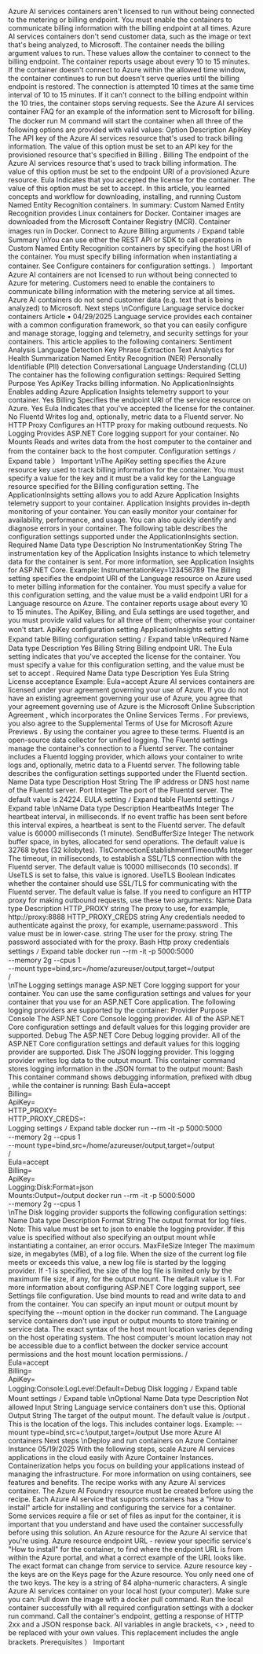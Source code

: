 Azure AI services containers aren't licensed to run without being connected to the metering or
billing endpoint. You must enable the containers to communicate billing information with the
billing endpoint at all times. Azure AI services containers don't send customer data, such as the
image or text that's being analyzed, to Microsoft.
The container needs the billing argument values to run. These values allow the container to
connect to the billing endpoint. The container reports usage about every 10 to 15 minutes. If
the container doesn't connect to Azure within the allowed time window, the container
continues to run but doesn't serve queries until the billing endpoint is restored. The connection
is attempted 10 times at the same time interval of 10 to 15 minutes. If it can't connect to the
billing endpoint within the 10 tries, the container stops serving requests. See the Azure AI
services container FAQ for an example of the information sent to Microsoft for billing.
The docker run Ｍ
 command will start the container when all three of the following options
are provided with valid values:
Option
Description
ApiKey
The API key of the Azure AI services resource that's used to track billing information.
The value of this option must be set to an API key for the provisioned resource that's specified
in Billing .
Billing
The endpoint of the Azure AI services resource that's used to track billing information.
The value of this option must be set to the endpoint URI of a provisioned Azure resource.
Eula
Indicates that you accepted the license for the container.
The value of this option must be set to accept.
In this article, you learned concepts and workflow for downloading, installing, and running
Custom Named Entity Recognition containers. In summary:
Custom Named Entity Recognition provides Linux containers for Docker.
Container images are downloaded from the Microsoft Container Registry (MCR).
Container images run in Docker.
Connect to Azure
Billing arguments
ﾉ
Expand table
Summary
\nYou can use either the REST API or SDK to call operations in Custom Named Entity
Recognition containers by specifying the host URI of the container.
You must specify billing information when instantiating a container.
See Configure containers for configuration settings.
） Important
Azure AI containers are not licensed to run without being connected to Azure for
metering. Customers need to enable the containers to communicate billing information
with the metering service at all times. Azure AI containers do not send customer data (e.g.
text that is being analyzed) to Microsoft.
Next steps
\nConfigure Language service docker
containers
Article • 04/29/2025
Language service provides each container with a common configuration framework, so that
you can easily configure and manage storage, logging and telemetry, and security settings for
your containers. This article applies to the following containers:
Sentiment Analysis
Language Detection
Key Phrase Extraction
Text Analytics for Health
Summarization
Named Entity Recognition (NER)
Personally Identifiable (PII) detection
Conversational Language Understanding (CLU)
The container has the following configuration settings:
Required
Setting
Purpose
Yes
ApiKey
Tracks billing information.
No
ApplicationInsights
Enables adding Azure Application Insights telemetry support to your
container.
Yes
Billing
Specifies the endpoint URI of the service resource on Azure.
Yes
Eula
Indicates that you've accepted the license for the container.
No
Fluentd
Writes log and, optionally, metric data to a Fluentd server.
No
HTTP Proxy
Configures an HTTP proxy for making outbound requests.
No
Logging
Provides ASP.NET Core logging support for your container.
No
Mounts
Reads and writes data from the host computer to the container and
from the container back to the host computer.
Configuration settings
ﾉ
Expand table
） Important
\nThe ApiKey  setting specifies the Azure resource key used to track billing information for the
container. You must specify a value for the key and it must be a valid key for the Language
resource specified for the Billing configuration setting.
The ApplicationInsights  setting allows you to add Azure Application Insights telemetry
support to your container. Application Insights provides in-depth monitoring of your container.
You can easily monitor your container for availability, performance, and usage. You can also
quickly identify and diagnose errors in your container.
The following table describes the configuration settings supported under the
ApplicationInsights  section.
Required
Name
Data
type
Description
No
InstrumentationKey
String
The instrumentation key of the Application Insights instance
to which telemetry data for the container is sent. For more
information, see Application Insights for ASP.NET Core.
Example:
InstrumentationKey=123456789
The Billing  setting specifies the endpoint URI of the Language resource on Azure used to
meter billing information for the container. You must specify a value for this configuration
setting, and the value must be a valid endpoint URI for a Language resource on Azure. The
container reports usage about every 10 to 15 minutes.
The ApiKey, Billing, and Eula settings are used together, and you must provide valid
values for all three of them; otherwise your container won't start.
ApiKey configuration setting
ApplicationInsights setting
ﾉ
Expand table
Billing configuration setting
ﾉ
Expand table
\nRequired
Name
Data type
Description
Yes
Billing
String
Billing endpoint URI.
The Eula  setting indicates that you've accepted the license for the container. You must specify
a value for this configuration setting, and the value must be set to accept .
Required
Name
Data type
Description
Yes
Eula
String
License acceptance
Example:
Eula=accept
Azure AI services containers are licensed under your agreement
 governing your use of Azure.
If you do not have an existing agreement governing your use of Azure, you agree that your
agreement governing use of Azure is the Microsoft Online Subscription Agreement
, which
incorporates the Online Services Terms
. For previews, you also agree to the Supplemental
Terms of Use for Microsoft Azure Previews
. By using the container you agree to these terms.
Fluentd is an open-source data collector for unified logging. The Fluentd  settings manage the
container's connection to a Fluentd
 server. The container includes a Fluentd logging
provider, which allows your container to write logs and, optionally, metric data to a Fluentd
server.
The following table describes the configuration settings supported under the Fluentd  section.
Name
Data
type
Description
Host
String
The IP address or DNS host name of the Fluentd
server.
Port
Integer
The port of the Fluentd server.
The default value is 24224.
EULA setting
ﾉ
Expand table
Fluentd settings
ﾉ
Expand table
\nName
Data
type
Description
HeartbeatMs
Integer
The heartbeat interval, in milliseconds. If no event
traffic has been sent before this interval expires, a
heartbeat is sent to the Fluentd server. The default
value is 60000 milliseconds (1 minute).
SendBufferSize
Integer
The network buffer space, in bytes, allocated for send
operations. The default value is 32768 bytes (32
kilobytes).
TlsConnectionEstablishmentTimeoutMs
Integer
The timeout, in milliseconds, to establish a SSL/TLS
connection with the Fluentd server. The default value
is 10000 milliseconds (10 seconds).
If UseTLS  is set to false, this value is ignored.
UseTLS
Boolean
Indicates whether the container should use SSL/TLS
for communicating with the Fluentd server. The
default value is false.
If you need to configure an HTTP proxy for making outbound requests, use these two
arguments:
Name
Data
type
Description
HTTP_PROXY
string
The proxy to use, for example, http://proxy:8888
<proxy-url>
HTTP_PROXY_CREDS
string
Any credentials needed to authenticate against the proxy, for example,
username:password . This value must be in lower-case.
<proxy-user>
string
The user for the proxy.
<proxy-password>
string
The password associated with <proxy-user>  for the proxy.
Bash
Http proxy credentials settings
ﾉ
Expand table
docker run --rm -it -p 5000:5000 \
--memory 2g --cpus 1 \
--mount type=bind,src=/home/azureuser/output,target=/output \
<registry-location>/<image-name> \
\nThe Logging  settings manage ASP.NET Core logging support for your container. You can use
the same configuration settings and values for your container that you use for an ASP.NET
Core application.
The following logging providers are supported by the container:
Provider
Purpose
Console
The ASP.NET Core Console  logging provider. All of the ASP.NET Core configuration settings
and default values for this logging provider are supported.
Debug
The ASP.NET Core Debug  logging provider. All of the ASP.NET Core configuration settings and
default values for this logging provider are supported.
Disk
The JSON logging provider. This logging provider writes log data to the output mount.
This container command stores logging information in the JSON format to the output mount:
Bash
This container command shows debugging information, prefixed with dbug , while the
container is running:
Bash
Eula=accept \
Billing=<endpoint> \
ApiKey=<api-key> \
HTTP_PROXY=<proxy-url> \
HTTP_PROXY_CREDS=<proxy-user>:<proxy-password> \
Logging settings
ﾉ
Expand table
docker run --rm -it -p 5000:5000 \
--memory 2g --cpus 1 \
--mount type=bind,src=/home/azureuser/output,target=/output \
<registry-location>/<image-name> \
Eula=accept \
Billing=<endpoint> \
ApiKey=<api-key> \
Logging:Disk:Format=json \
Mounts:Output=/output
docker run --rm -it -p 5000:5000 \
--memory 2g --cpus 1 \
\nThe Disk  logging provider supports the following configuration settings:
Name
Data
type
Description
Format
String
The output format for log files.
Note: This value must be set to json  to enable the logging provider. If this
value is specified without also specifying an output mount while instantiating a
container, an error occurs.
MaxFileSize
Integer
The maximum size, in megabytes (MB), of a log file. When the size of the current
log file meets or exceeds this value, a new log file is started by the logging
provider. If -1 is specified, the size of the log file is limited only by the maximum
file size, if any, for the output mount. The default value is 1.
For more information about configuring ASP.NET Core logging support, see Settings file
configuration.
Use bind mounts to read and write data to and from the container. You can specify an input
mount or output mount by specifying the --mount  option in the docker run
 command.
The Language service containers don't use input or output mounts to store training or service
data.
The exact syntax of the host mount location varies depending on the host operating system.
The host computer's mount location may not be accessible due to a conflict between the
docker service account permissions and the host mount location permissions.
<registry-location>/<image-name> \
Eula=accept \
Billing=<endpoint> \
ApiKey=<api-key> \
Logging:Console:LogLevel:Default=Debug
Disk logging
ﾉ
Expand table
Mount settings
ﾉ
Expand table
\nOptional
Name
Data
type
Description
Not
allowed
Input
String
Language service containers don't use this.
Optional
Output
String
The target of the output mount. The default value is /output . This is the
location of the logs. This includes container logs.
Example:
--mount type=bind,src=c:\output,target=/output
Use more Azure AI containers
Next steps
\nDeploy and run containers on Azure
Container Instance
05/19/2025
With the following steps, scale Azure AI services applications in the cloud easily with Azure
Container Instances. Containerization helps you focus on building your applications instead of
managing the infrastructure. For more information on using containers, see features and
benefits.
The recipe works with any Azure AI services container. The Azure AI Foundry resource must be
created before using the recipe. Each Azure AI service that supports containers has a "How to
install" article for installing and configuring the service for a container. Some services require a
file or set of files as input for the container, it is important that you understand and have used
the container successfully before using this solution.
An Azure resource for the Azure AI service that you're using.
Azure resource endpoint URL - review your specific service's "How to install" for the
container, to find where the endpoint URL is from within the Azure portal, and what a
correct example of the URL looks like. The exact format can change from service to
service.
Azure resource key - the keys are on the Keys page for the Azure resource. You only need
one of the two keys. The key is a string of 84 alpha-numeric characters.
A single Azure AI services container on your local host (your computer). Make sure you
can:
Pull down the image with a docker pull  command.
Run the local container successfully with all required configuration settings with a
docker run  command.
Call the container's endpoint, getting a response of HTTP 2xx and a JSON response
back.
All variables in angle brackets, <> , need to be replaced with your own values. This replacement
includes the angle brackets.
Prerequisites
） Important